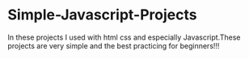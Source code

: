 # Simple-Javascript-Projects
In these projects I used with html css and especially Javascript.These projects are very simple and the best practicing for beginners!!!
